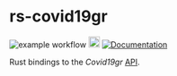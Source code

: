 
# rs-covid19gr

![example workflow](https://github.com/l-const/rs-covid19gr/actions/workflows/rust.yml/badge.svg)
[<img alt="crates.io" src="https://img.shields.io/crates/v/rs-covid19gr.svg?style=for-the-badge&color=fc8d62&logo=rust" height="20">](https://crates.io/crates/rs-covid19gr)
[![Documentation](https://docs.rs/rs-covid19gr/badge.svg)](https://docs.rs/rs-covid19gr/)

Rust bindings to the *Covid19gr* [API](https://github.com/Covid-19-Response-Greece/covid19-greece-api).
